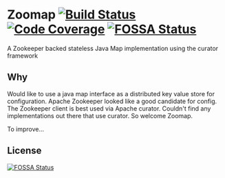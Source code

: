 # Zoomap [![Build Status](https://api.travis-ci.org/mcmoe/zoomap.png)](https://travis-ci.org/mcmoe/zoomap) [![Code Coverage](https://codecov.io/github/mcmoe/zoomap/coverage.svg)](https://codecov.io/github/mcmoe/zoomap) [![FOSSA Status](https://app.fossa.io/api/projects/git%2Bhttps%3A%2F%2Fgithub.com%2Fmcmoe%2Fzoomap.svg?type=shield)](https://app.fossa.io/projects/git%2Bhttps%3A%2F%2Fgithub.com%2Fmcmoe%2Fzoomap?ref=badge_shield)


A Zookeeper backed stateless Java Map implementation using the curator framework

## Why

Would like to use a java map interface as a distributed key value store for configuration.
Apache Zookeeper looked like a good candidate for config.
The Zookeeper client is best used via Apache curator.
Couldn't find any implementations out there that use curator.
So welcome Zoomap.

To improve...


## License
[![FOSSA Status](https://app.fossa.io/api/projects/git%2Bhttps%3A%2F%2Fgithub.com%2Fmcmoe%2Fzoomap.svg?type=large)](https://app.fossa.io/projects/git%2Bhttps%3A%2F%2Fgithub.com%2Fmcmoe%2Fzoomap?ref=badge_large)

